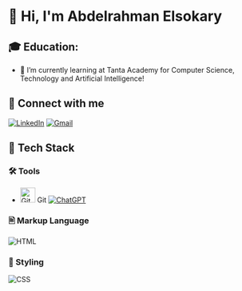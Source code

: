 # 👋 Hi, I'm Abdelrahman Elsokary

## 🎓 **Education:**  
- 🌱 I’m currently learning at Tanta Academy for Computer Science, Technology and Artificial Intelligence!

## 🤝 Connect with me
[![LinkedIn](https://img.shields.io/badge/LinkedIn-0077B5?style=for-the-badge&logo=linkedin&logoColor=white)](https://www.linkedin.com/in/abdulrahman-elsokary-29036930a/)
[![Gmail](https://img.shields.io/badge/Gmail-D14836?style=for-the-badge&logo=gmail&logoColor=white)](mailto:abdalrahmanelsokarey@gmail.com.)

## 🧰 Tech Stack


### 🛠 Tools

- <img src="https://cdn.jsdelivr.net/npm/simple-icons@v9/icons/git.svg" alt="Git" width="30" height="30"> Git
[![ChatGPT](https://img.shields.io/badge/ChatGPT-00A67E?style=for-the-badge&logo=openai&logoColor=white)](https://openai.com/chatgpt)


### 🖹 Markup Language
![HTML](https://img.shields.io/badge/HTML-E34F26?style=for-the-badge&logo=html5&logoColor=white)

### 🎨 Styling
![CSS](https://img.shields.io/badge/CSS-1572B6?style=for-the-badge&logo=css3&logoColor=white)





<!---
AbdelrahmanELsokary/AbdelrahmanELsokary is a ✨ special ✨ repository because its `README.md` (this file) appears on your GitHub profile.
You can click the Preview link to take a look at your changes.
--->
